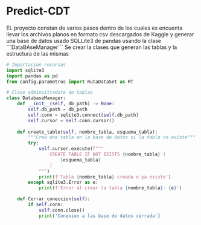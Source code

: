 # Predict-CDT
EL proyecto constan de varios pasos dentro de los cuales es encuenta llevar los archivos planos en formato csv descargados de Kaggle y generar una base de datos usado SQLLite3 de pandas usando la clase ```DataBAseManager´´´
Se crear la clases que generan las tablas y la estructura de las mismas
```python
# Importacion recursos
import sqlite3
import pandas as pd
from config.parametros import RutaDataSet as RT

# Clase adminsitradora de tablas
class DatabaseManager:
    def __init__(self, db_path) -> None:
        self.db_path = db_path
        self.conn = sqlite3.connect(self.db_path)
        self.cursor = self.conn.cursor()
    
    def create_table(self, nombre_tabla, esquema_tabla):
        """Crea una tabla en la base de datos si la tabla no existe"""
        try:
            self.cursor.execute(f"""
                CREATE TABLE IF NOT EXISTS {nombre_tabla} (
                    {esquema_tabla}
                )
            """)
            print(f'Tabla {nombre_tabla} creada o ya existe')
        except sqlite3.Error as e:
            print(f'Error al crear la tabla {nombre_tabla}: {e}')

    def Cerrar_coneccion(self):
        if self.conn:
            self.conn.close()
            print('Conexion a las base de datos cerrada')
